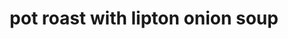 ---
servings: 12 servings
notes:
ingredients: |-
  * In a slow cooker, mix cream of mushroom soup, dry onion soup mix and water
  * Place pot roast in slow cooker and coat with soup mixture
  * Cook on high setting for 3 to 4 hours, or on low setting for 8 to 9 hours
directions: |-
  * 2 (10.75 ounce) cans condensed cream of mushroom soup
  * 1 (1 ounce) package dry onion soup mix
  * 1 1/4 cups water
  * 5 1/2 pounds pot roast
rating:
ease: easy
category: main course
subcategory: crockpot
href: 'https://allrecipes.com/recipe/16066/awesome-slow-cooker-pot-roast/'
totalTime: 8 hrs 10 mins
cookTime: 8 hrs
prepTime: 10 mins
title: pot roast with lipton onion soup
path: /pot-roast-with-lipton-onion-soup
---